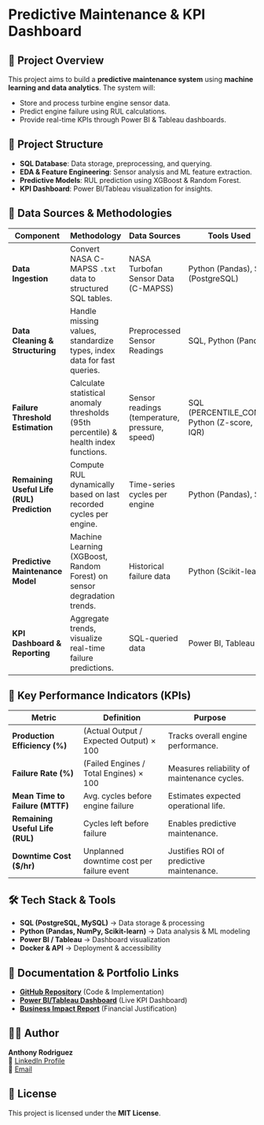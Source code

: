 # Predictive Maintenance & KPI Dashboard

## 🚀 Project Overview
This project aims to build a **predictive maintenance system** using **machine learning and data analytics**. The system will:
- Store and process turbine engine sensor data.
- Predict engine failure using RUL calculations.
- Provide real-time KPIs through Power BI & Tableau dashboards.

## 📌 Project Structure
- **SQL Database**: Data storage, preprocessing, and querying.
- **EDA & Feature Engineering**: Sensor analysis and ML feature extraction.
- **Predictive Models**: RUL prediction using XGBoost & Random Forest.
- **KPI Dashboard**: Power BI/Tableau visualization for insights.

## **🔹 Data Sources & Methodologies**

| **Component** | **Methodology** | **Data Sources** | **Tools Used** |
| --- | --- | --- | --- |
| **Data Ingestion** | Convert NASA C-MAPSS `.txt` data to structured SQL tables. | NASA Turbofan Sensor Data (C-MAPSS) | Python (Pandas), SQL (PostgreSQL) |
| **Data Cleaning & Structuring** | Handle missing values, standardize types, index data for fast queries. | Preprocessed Sensor Readings | SQL, Python (Pandas) |
| **Failure Threshold Estimation** | Calculate statistical anomaly thresholds (95th percentile) & health index functions. | Sensor readings (temperature, pressure, speed) | SQL (PERCENTILE_CONT), Python (Z-score, IQR) |
| **Remaining Useful Life (RUL) Prediction** | Compute RUL dynamically based on last recorded cycles per engine. | Time-series cycles per engine | Python (Pandas), SQL |
| **Predictive Maintenance Model** | Machine Learning (XGBoost, Random Forest) on sensor degradation trends. | Historical failure data | Python (Scikit-learn) |
| **KPI Dashboard & Reporting** | Aggregate trends, visualize real-time failure predictions. | SQL-queried data | Power BI, Tableau |

## **🔹 Key Performance Indicators (KPIs)**

| **Metric** | **Definition** | **Purpose** |
| --- | --- | --- |
| **Production Efficiency (%)** | (Actual Output / Expected Output) × 100 | Tracks overall engine performance. |
| **Failure Rate (%)** | (Failed Engines / Total Engines) × 100 | Measures reliability of maintenance cycles. |
| **Mean Time to Failure (MTTF)** | Avg. cycles before engine failure | Estimates expected operational life. |
| **Remaining Useful Life (RUL)** | Cycles left before failure | Enables predictive maintenance. |
| **Downtime Cost ($/hr)** | Unplanned downtime cost per failure event | Justifies ROI of predictive maintenance. |

## 🛠 Tech Stack & Tools
- **SQL (PostgreSQL, MySQL)** → Data storage & processing
- **Python (Pandas, NumPy, Scikit-learn)** → Data analysis & ML modeling
- **Power BI / Tableau** → Dashboard visualization
- **Docker & API** → Deployment & accessibility

## 📝 Documentation & Portfolio Links
- **[GitHub Repository](#)** (Code & Implementation)
- **[Power BI/Tableau Dashboard](#)** (Live KPI Dashboard)
- **[Business Impact Report](#)** (Financial Justification)

## 👨‍💻 Author
**Anthony Rodriguez**  
🔗 [LinkedIn Profile](#)  
📧 [Email](#)

## 📜 License
This project is licensed under the **MIT License**.

